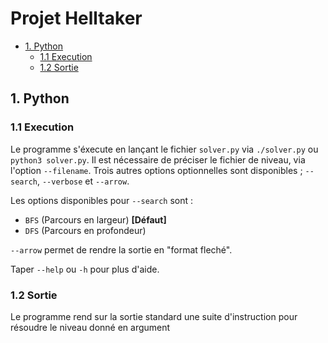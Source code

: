 # Projet Helltaker

- [1. Python](#1-python)
    - [1.1 Execution](#11-execution)
    - [1.2 Sortie](#12-sortie)

## 1. Python
### 1.1 Execution

Le programme s'éxecute en lançant le fichier `solver.py` via `./solver.py` ou `python3 solver.py`. Il est nécessaire de préciser le fichier de niveau, via l'option `--filename`. Trois autres options optionnelles sont disponibles ; `--search`, `--verbose` et `--arrow`. 

Les options disponibles pour `--search` sont :
- `BFS` (Parcours en largeur) **[Défaut]**
- `DFS` (Parcours en profondeur)

`--arrow` permet de rendre la sortie en "format fleché".

Taper `--help` ou `-h` pour plus d'aide.

### 1.2 Sortie

Le programme rend sur la sortie standard une suite d'instruction pour résoudre le niveau donné en argument